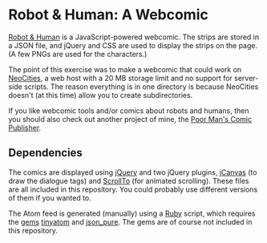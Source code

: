 # Robot & Human: A Webcomic

[Robot & Human](https://robotandhuman.neocities.org/) is a JavaScript-powered webcomic.  The strips are stored in a JSON file, and jQuery and CSS are used to display the strips on the page.  (A few PNGs are used for the characters.)

The point of this exercise was to make a webcomic that could work on [NeoCities](https://neocities.org/), a web host with a 20 MB storage limit and no support for server-side scripts.  The reason everything is in one directory is because NeoCities doesn't (at this time) allow you to create subdirectories.

If you like webcomic tools and/or comics about robots and humans, then you should also check out another project of mine, the [Poor Man's Comic Publisher](https://github.com/Triskaideka/comicpub).


## Dependencies

The comics are displayed using [jQuery](http://jquery.com/) and two jQuery plugins, [jCanvas](http://plugins.jquery.com/jcanvas/) (to draw the dialogue tags) and [ScrollTo](http://flesler.blogspot.com/2007/10/jqueryscrollto.html) (for animated scrolling).  These files are all included in this repository.  You could probably use different versions of them if you wanted to.

The Atom feed is generated (manually) using a [Ruby](http://www.ruby-lang.org/) script, which requires the [gems](http://rubygems.org/) [tinyatom](http://rubygems.org/gems/tinyatom) and [json_pure](http://rubygems.org/gems/json_pure).  The gems are of course not included in this repository.
